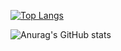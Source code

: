 [![Top Langs](https://github-readme-stats.vercel.app/api/top-langs/?username=jide23&layout=compact)](https://github.com/anuraghazra/github-readme-stats)

![Anurag's GitHub stats](https://github-readme-stats.vercel.app/api?username=jide23&show_icons=true)
